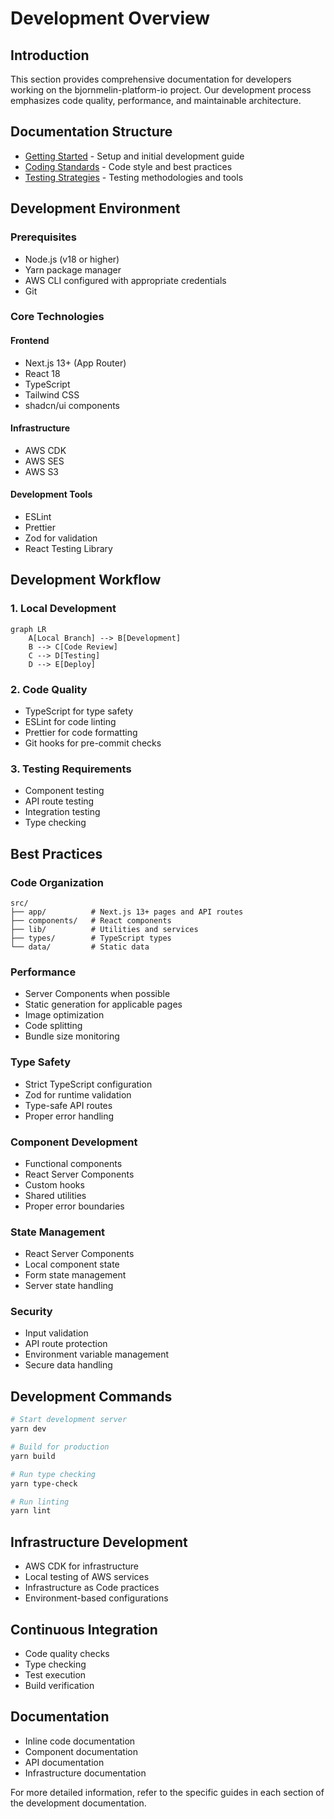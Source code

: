 # Development Overview

## Introduction

This section provides comprehensive documentation for developers working on the bjornmelin-platform-io project. Our development process emphasizes code quality, performance, and maintainable architecture.

## Documentation Structure

- [Getting Started](./getting-started.md) - Setup and initial development guide
- [Coding Standards](./coding-standards.md) - Code style and best practices
- [Testing Strategies](./testing.md) - Testing methodologies and tools

## Development Environment

### Prerequisites

- Node.js (v18 or higher)
- Yarn package manager
- AWS CLI configured with appropriate credentials
- Git

### Core Technologies

#### Frontend

- Next.js 13+ (App Router)
- React 18
- TypeScript
- Tailwind CSS
- shadcn/ui components

#### Infrastructure

- AWS CDK
- AWS SES
- AWS S3

#### Development Tools

- ESLint
- Prettier
- Zod for validation
- React Testing Library

## Development Workflow

### 1. Local Development

```mermaid
graph LR
    A[Local Branch] --> B[Development]
    B --> C[Code Review]
    C --> D[Testing]
    D --> E[Deploy]
```

### 2. Code Quality

- TypeScript for type safety
- ESLint for code linting
- Prettier for code formatting
- Git hooks for pre-commit checks

### 3. Testing Requirements

- Component testing
- API route testing
- Integration testing
- Type checking

## Best Practices

### Code Organization

```
src/
├── app/          # Next.js 13+ pages and API routes
├── components/   # React components
├── lib/          # Utilities and services
├── types/        # TypeScript types
└── data/         # Static data
```

### Performance

- Server Components when possible
- Static generation for applicable pages
- Image optimization
- Code splitting
- Bundle size monitoring

### Type Safety

- Strict TypeScript configuration
- Zod for runtime validation
- Type-safe API routes
- Proper error handling

### Component Development

- Functional components
- React Server Components
- Custom hooks
- Shared utilities
- Proper error boundaries

### State Management

- React Server Components
- Local component state
- Form state management
- Server state handling

### Security

- Input validation
- API route protection
- Environment variable management
- Secure data handling

## Development Commands

```bash
# Start development server
yarn dev

# Build for production
yarn build

# Run type checking
yarn type-check

# Run linting
yarn lint
```

## Infrastructure Development

- AWS CDK for infrastructure
- Local testing of AWS services
- Infrastructure as Code practices
- Environment-based configurations

## Continuous Integration

- Code quality checks
- Type checking
- Test execution
- Build verification

## Documentation

- Inline code documentation
- Component documentation
- API documentation
- Infrastructure documentation

For more detailed information, refer to the specific guides in each section of the development documentation.
